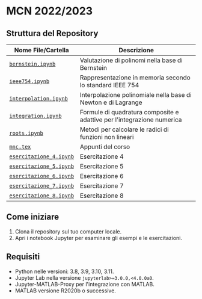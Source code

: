 # MCN 2022/2023 

## Struttura del Repository

| Nome File/Cartella                              | Descrizione                                                                 |
|-------------------------------------------------|-----------------------------------------------------------------------------|
| [`bernstein.ipynb`](./esempi/bernstein.ipynb)          | Valutazione di polinomi nella base di Bernstein                      |
| [`ieee754.ipynb`](./esempi/ieee754.ipynb)              | Rappresentazione in memoria secondo lo standard IEEE 754             |
| [`interpolation.ipynb`](./esempi/interpolation.ipynb)  | Interpolazione polinomiale nella base di Newton e di Lagrange        |
| [`integration.ipynb`](./esempi/integration.ipynb)      | Formule di quadratura composite e adattive per l'integrazione numerica |
| [`roots.ipynb`](./esempi/roots.ipynb)                  | Metodi per calcolare le radici di funzioni non lineari               |
| [`mnc.tex`](./mnc.tex)                                 | Appunti del corso                                                    |
| [`esercitazione_4.ipynb`](./esercitazioni/esercitazione_4/esercitazione.ipynb) | Esercitazione 4                              |
| [`esercitazione_5.ipynb`](./esercitazioni/esercitazione_5/esercitazione.ipynb) | Esercitazione 5                              |
| [`esercitazione_6.ipynb`](./esercitazioni/esercitazione_6/esercitazione.ipynb) | Esercitazione 6                              |
| [`esercitazione_7.ipynb`](./esercitazioni/esercitazione_7/esercitazione.ipynb) | Esercitazione 7                              |
| [`esercitazione_8.ipynb`](./esercitazioni/esercitazione_8/esercitazione.ipynb) | Esercitazione 8                              |

## Come iniziare

1. Clona il repository sul tuo computer locale.
2. Apri i notebook Jupyter per esaminare gli esempi e le esercitazioni.

## Requisiti

- Python nelle versioni: 3.8, 3.9, 3.10, 3.11.
- Jupyter Lab nella versione `jupyterlab>=3.0.0,<4.0.0a0`.
- Jupyter-MATLAB-Proxy per l'integrazione con MATLAB.
- MATLAB versione R2020b o successive.
